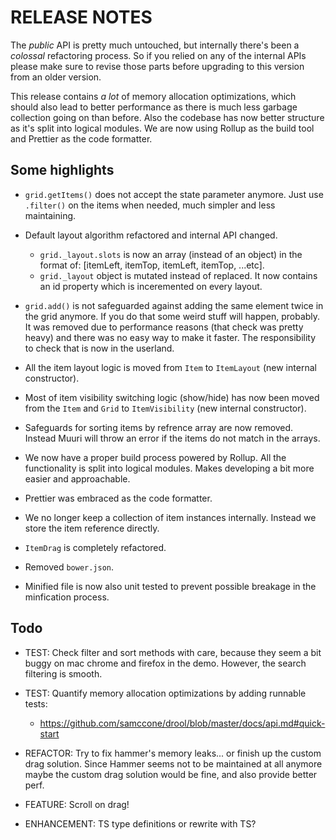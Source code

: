 # RELEASE NOTES

The _public_ API is pretty much untouched, but internally there's been a _colossal_ refactoring process. So if you relied on any of the internal APIs please make sure to revise those parts before upgrading to this version from an older version.

This release contains _a lot_ of memory allocation optimizations, which should also lead to better performance as there is much less garbage collection going on than before. Also the codebase has now better structure as it's split into logical modules. We are now using Rollup as the build tool and Prettier as the code formatter.

## Some highlights

* `grid.getItems()` does not accept the state parameter anymore. Just use `.filter()` on the items when needed, much simpler and less maintaining.

* Default layout algorithm refactored and internal API changed.
  - `grid._layout.slots` is now an array (instead of an object) in the format of: [itemLeft, itemTop, itemLeft, itemTop, ...etc].
  - `grid._layout` object is mutated instead of replaced. It now contains an id property which is inceremented on every layout.

* `grid.add()` is not safeguarded against adding the same element twice in the grid anymore. If you do that some weird stuff will happen, probably. It was removed due to performance reasons (that check was pretty heavy) and there was no easy way to make it faster. The responsibility to check that is now in the userland.

* All the item layout logic is moved from `Item` to `ItemLayout` (new internal constructor).

* Most of item visibility switching logic (show/hide) has now been moved from the `Item` and `Grid` to `ItemVisibility` (new internal constructor).

* Safeguards for sorting items by refrence array are now removed. Instead Muuri will throw an error if the items do not match in the arrays.

* We now have a proper build process powered by Rollup. All the functionality is split into logical modules. Makes developing a bit more easier and approachable.

* Prettier was embraced as the code formatter.

* We no longer keep a collection of item instances internally. Instead we store the item reference directly.

* `ItemDrag` is completely refactored.

* Removed `bower.json`.

* Minified file is now also unit tested to prevent possible breakage in the minfication process.

## Todo

* TEST: Check filter and sort methods with care, because they seem a bit buggy on mac chrome and firefox in the demo. However, the search filtering is smooth.

* TEST: Quantify memory allocation optimizations by adding runnable tests:
  * https://github.com/samccone/drool/blob/master/docs/api.md#quick-start

* REFACTOR: Try to fix hammer's memory leaks... or finish up the custom drag solution. Since Hammer seems not to be maintained at all anymore maybe the custom drag solution would be fine, and also provide better perf.

* FEATURE: Scroll on drag!

* ENHANCEMENT: TS type definitions or rewrite with TS?